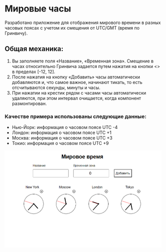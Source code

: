 # Мировые часы

Разработано приложение для отображения мирового времени в разных часовых поясах с учетом их смещения от UTC/GMT (время по Гринвичу).

## Общая механика:

1. Вы заполняете поля «Название», «Временная зона». Смещение в часах относительно Гринвича задается путем нажатия на кнопки <> в пределах [-12, 12]. 
2. После нажатия на кнопку «Добавить» часы автоматически добавляются и, что самое важное, начинают тикать, то есть отсчитываются секунды, минуты и часы.
3. При нажатии на крестик рядом с часами часы автоматически удаляются, при этом интервал очищается, когда компонент размонтирован.

### Качестве примера использованы следующие данные:
-   Нью-Йорк: информация о часовом поясе UTC -4
-   Лондон: информация о часовом поясе UTC +1
-   Москва: информация о часовом поясе UTC +3
-   Токио: информация о часовом поясе UTC +9

<img width="900" alt="hex2rgb-screenshot-2" src="https://github.com/Mali-zi/watches/blob/master/img/watches-screenshot.PNG">

